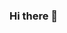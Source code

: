 ### Hi there 👋

<!--
**danieltadresu/danieltadresu** is a ✨ _special_ ✨ repository because its `README.md` (this file) appears on your GitHub profile.

Here are some ideas to get you started:

- 🔭 I’m currently working on Vue.js 
- 🌱 I’m currently learning React and React Native
- 👯 I’m looking to collaborate on mobile, web and desktop apps.
- 💬 Ask me about Node.js, Vue.js, Python
-->
